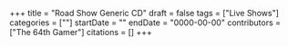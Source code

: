 +++
title = "Road Show Generic CD"
draft = false
tags = ["Live Shows"]
categories = [""]
startDate = ""
endDate = "0000-00-00"
contributors = ["The 64th Gamer"]
citations = []
+++
